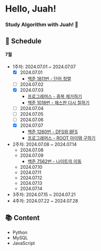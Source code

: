# Hello, Juah!

### Study Algorithm with Juah! 🍹

## 📅 Schedule

#### 7월

- 1주차: 2024.07.01 ~ 2024.07.07
  - [x] 2024.07.01
    - [백준 1811번 - 단어 정렬](https://www.acmicpc.net/problem/1181)
  - [ ] 2024.07.02
  - [x] 2024.07.03
    - [프로그래머스 - 중복 제거하기](https://school.programmers.co.kr/learn/courses/30/lessons/59408)
    - [백준 1018번 - 체스판 다시 칠하기](https://www.acmicpc.net/problem/1018)
  - [ ] 2024.07.04
  - [ ] 2024.07.05
  - [ ] 2024.07.06
  - [x] 2024.07.07
    - [백준 1260번 - DFS와 BFS](https://www.acmicpc.net/problem/1260)
    - [프로그래머스 - ROOT 아이템 구하기](https://school.programmers.co.kr/learn/courses/30/lessons/273710)
- 2주차: 2024.07.08 ~ 2024.07.14
  - 2024.07.08
  - 2024.07.09
    - [백준 7562번 - 나이트의 이동](https://www.acmicpc.net/problem/7562)
  - 2024.07.10
  - 2024.07.11
  - 2024.07.12
  - 2024.07.13
  - 2024.07.14
- 3주차: 2024.07.15 ~ 2024.07.21
- 4주차: 2024.07.22 ~ 2024.07.28

## 📚 Content

- Python
- MySQL
- JavaScript
